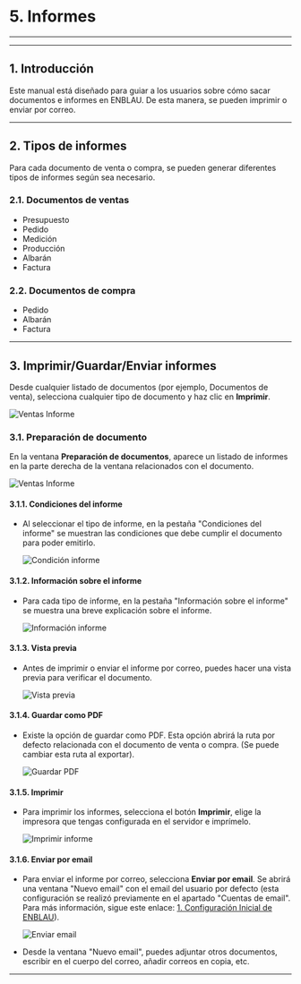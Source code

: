 # 5. Informes

---

<!-- ## Índice
1. [Introducción](#1-introducción)
2. [Tipos de Informes](#2-tipos-de-informes)
3. [Imprimir/Guardar/Enviar Informes](#3-imprimirguardarenviar-informes)
   - [3.1. Preparación de Documento](#31-preparación-de-documento)
     - [3.1.1. Condiciones del Informe](#311-condiciones-del-informe)
     - [3.1.2. Información sobre el Informe](#312-información-sobre-el-informe)
     - [3.1.3. Vista Previa](#313-vista-previa)
     - [3.1.4. Guardar como PDF](#314-guardar-como-pdf)
     - [3.1.5. Imprimir](#315-imprimir)
     - [3.1.6. Enviar por Email](#316-enviar-por-email) -->

---

## 1. Introducción
Este manual está diseñado para guiar a los usuarios sobre cómo sacar documentos e informes en ENBLAU. De esta manera, se pueden imprimir o enviar por correo.

---

## 2. Tipos de informes
Para cada documento de venta o compra, se pueden generar diferentes tipos de informes según sea necesario.

### 2.1. Documentos de ventas
- Presupuesto
- Pedido
- Medición
- Producción
- Albarán
- Factura

### 2.2. Documentos de compra
- Pedido
- Albarán
- Factura

---

## 3. Imprimir/Guardar/Enviar informes
Desde cualquier listado de documentos (por ejemplo, Documentos de venta), selecciona cualquier tipo de documento y haz clic en **Imprimir**.

  ![Ventas Informe](Imagenes/PR_Informes/ventas_informe.jpg)

### 3.1. Preparación de documento
En la ventana **Preparación de documentos**, aparece un listado de informes en la parte derecha de la ventana relacionados con el documento.

  ![Ventas Informe](Imagenes/PR_Informes/ventas_informe2.jpg)

#### 3.1.1. Condiciones del informe
- Al seleccionar el tipo de informe, en la pestaña "Condiciones del informe" se muestran las condiciones que debe cumplir el documento para poder emitirlo.

  ![Condición informe](Imagenes/PR_Informes/condicion_informe.jpg)

#### 3.1.2. Información sobre el informe
- Para cada tipo de informe, en la pestaña "Información sobre el informe" se muestra una breve explicación sobre el informe.

  ![Información informe](Imagenes/PR_Informes/informacion_informe.jpg)

#### 3.1.3. Vista previa
- Antes de imprimir o enviar el informe por correo, puedes hacer una vista previa para verificar el documento.

  ![Vista previa](Imagenes/PR_Informes/vista_previa.jpg)

#### 3.1.4. Guardar como PDF
- Existe la opción de guardar como PDF. Esta opción abrirá la ruta por defecto relacionada con el documento de venta o compra. (Se puede cambiar esta ruta al exportar).

  ![Guardar PDF](Imagenes/PR_Informes/guardar_pdf.jpg)

#### 3.1.5. Imprimir
- Para imprimir los informes, selecciona el botón **Imprimir**, elige la impresora que tengas configurada en el servidor e imprímelo.

  ![Imprimir informe](Imagenes/PR_Informes/imprimir_informe.jpg)

#### 3.1.6. Enviar por email
- Para enviar el informe por correo, selecciona **Enviar por email**. Se abrirá una ventana "Nuevo email" con el email del usuario por defecto (esta configuración se realizó previamente en el apartado "Cuentas de email". Para más información, sigue este enlace: [1. Configuración Inicial de ENBLAU](/Configuraciones/1.%20CO_Configuracion_Inicial_ENBLAU)).

  ![Enviar email](Imagenes/PR_Informes/enviar_email.jpg)

- Desde la ventana "Nuevo email", puedes adjuntar otros documentos, escribir en el cuerpo del correo, añadir correos en copia, etc.

---